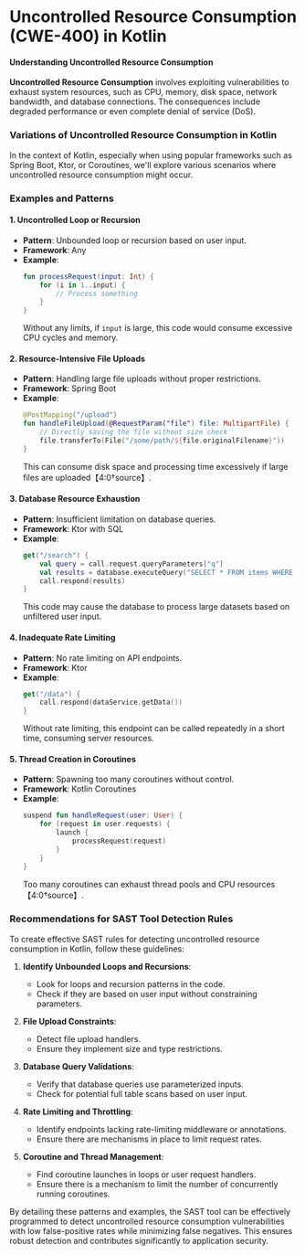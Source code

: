 # Uncontrolled Resource Consumption (CWE-400) in Kotlin

#### Understanding Uncontrolled Resource Consumption

**Uncontrolled Resource Consumption** involves exploiting vulnerabilities to exhaust system resources, such as CPU, memory, disk space, network bandwidth, and database connections. The consequences include degraded performance or even complete denial of service (DoS).

### Variations of Uncontrolled Resource Consumption in Kotlin

In the context of Kotlin, especially when using popular frameworks such as Spring Boot, Ktor, or Coroutines, we'll explore various scenarios where uncontrolled resource consumption might occur.

### Examples and Patterns

#### 1. **Uncontrolled Loop or Recursion**

   - **Pattern**: Unbounded loop or recursion based on user input.
   - **Framework**: Any
   - **Example**:
     ```kotlin
     fun processRequest(input: Int) {
         for (i in 1..input) {
             // Process something
         }
     }
     ```
     Without any limits, if `input` is large, this code would consume excessive CPU cycles and memory.

#### 2. **Resource-Intensive File Uploads**

   - **Pattern**: Handling large file uploads without proper restrictions.
   - **Framework**: Spring Boot
   - **Example**:
     ```kotlin
     @PostMapping("/upload")
     fun handleFileUpload(@RequestParam("file") file: MultipartFile) {
         // Directly saving the file without size check
         file.transferTo(File("/some/path/${file.originalFilename}"))
     }
     ```
     This can consume disk space and processing time excessively if large files are uploaded【4:0†source】.

#### 3. **Database Resource Exhaustion**

   - **Pattern**: Insufficient limitation on database queries.
   - **Framework**: Ktor with SQL
   - **Example**:
     ```kotlin
     get("/search") {
         val query = call.request.queryParameters["q"]
         val results = database.executeQuery("SELECT * FROM items WHERE name LIKE '%$query%'")
         call.respond(results)
     }
     ```
     This code may cause the database to process large datasets based on unfiltered user input.

#### 4. **Inadequate Rate Limiting**

   - **Pattern**: No rate limiting on API endpoints.
   - **Framework**: Ktor
   - **Example**:
     ```kotlin
     get("/data") {
         call.respond(dataService.getData())
     }
     ```
     Without rate limiting, this endpoint can be called repeatedly in a short time, consuming server resources.

#### 5. **Thread Creation in Coroutines**

   - **Pattern**: Spawning too many coroutines without control.
   - **Framework**: Kotlin Coroutines
   - **Example**:
     ```kotlin
     suspend fun handleRequest(user: User) {
         for (request in user.requests) {
             launch {
                 processRequest(request)
             }
         }
     }
     ```
     Too many coroutines can exhaust thread pools and CPU resources【4:0†source】.

### Recommendations for SAST Tool Detection Rules

To create effective SAST rules for detecting uncontrolled resource consumption in Kotlin, follow these guidelines:

1. **Identify Unbounded Loops and Recursions**:
   - Look for loops and recursion patterns in the code.
   - Check if they are based on user input without constraining parameters.

2. **File Upload Constraints**:
   - Detect file upload handlers.
   - Ensure they implement size and type restrictions.

3. **Database Query Validations**:
   - Verify that database queries use parameterized inputs.
   - Check for potential full table scans based on user input.

4. **Rate Limiting and Throttling**:
   - Identify endpoints lacking rate-limiting middleware or annotations.
   - Ensure there are mechanisms in place to limit request rates.

5. **Coroutine and Thread Management**:
   - Find coroutine launches in loops or user request handlers.
   - Ensure there is a mechanism to limit the number of concurrently running coroutines.

By detailing these patterns and examples, the SAST tool can be effectively programmed to detect uncontrolled resource consumption vulnerabilities with low false-positive rates while minimizing false negatives. This ensures robust detection and contributes significantly to application security.